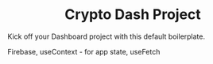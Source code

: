 <h1 align="center">
  Crypto Dash Project
</h1>

Kick off your Dashboard project with this default boilerplate.

Firebase, useContext - for app state, useFetch

